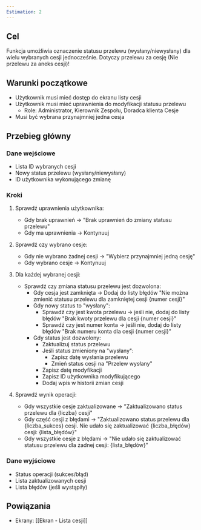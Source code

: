 ```yaml
---
Estimation: 2
---
```


## Cel

Funkcja umożliwia oznaczenie statusu przelewu (wysłany/niewysłany) dla wielu wybranych cesji jednocześnie. Dotyczy przelewu za cesję (Nie przelewu za aneks cesji)!

## Warunki początkowe

- Użytkownik musi mieć dostęp do ekranu listy cesji
- Użytkownik musi mieć uprawnienia do modyfikacji statusu przelewu
  - Role: Administrator, Kierownik Zespołu, Doradca klienta Cesje
- Musi być wybrana przynajmniej jedna cesja

## Przebieg główny

### Dane wejściowe

- Lista ID wybranych cesji
- Nowy status przelewu (wysłany/niewysłany)
- ID użytkownika wykonującego zmianę

### Kroki

1. Sprawdź uprawnienia użytkownika:
   - Gdy brak uprawnień → "Brak uprawnień do zmiany statusu przelewu"
   - Gdy ma uprawnienia → Kontynuuj

2. Sprawdź czy wybrano cesje:
   - Gdy nie wybrano żadnej cesji → "Wybierz przynajmniej jedną cesję"
   - Gdy wybrano cesje → Kontynuuj

3. Dla każdej wybranej cesji:
   - Sprawdź czy zmiana statusu przelewu jest dozwolona:
     - Gdy cesja jest zamknięta → Dodaj do listy błędów "Nie można zmienić statusu przelewu dla zamkniętej cesji {numer cesji}"
     - Gdy nowy status to "wysłany":
       - Sprawdź czy jest kwota przelewu → jeśli nie, dodaj do listy błędów "Brak kwoty przelewu dla cesji {numer cesji}"
       - Sprawdź czy jest numer konta → jeśli nie, dodaj do listy błędów "Brak numeru konta dla cesji {numer cesji}"
     - Gdy status jest dozwolony:
       - Zaktualizuj status przelewu
       - Jeśli status zmieniony na "wysłany":
         - Zapisz datę wysłania przelewu
         - Zmień status cesji na "Przelew wysłany"
       - Zapisz datę modyfikacji
       - Zapisz ID użytkownika modyfikującego
       - Dodaj wpis w historii zmian cesji

4. Sprawdź wynik operacji:
   - Gdy wszystkie cesje zaktualizowane → "Zaktualizowano status przelewu dla {liczba} cesji"
   - Gdy część cesji z błędami → "Zaktualizowano status przelewu dla {liczba_sukces} cesji. Nie udało się zaktualizować {liczba_błędów} cesji: {lista_błędów}"
   - Gdy wszystkie cesje z błędami → "Nie udało się zaktualizować statusu przelewu dla żadnej cesji: {lista_błędów}"

### Dane wyjściowe

- Status operacji (sukces/błąd)
- Lista zaktualizowanych cesji
- Lista błędów (jeśli wystąpiły)

## Powiązania

- Ekrany: [[Ekran - Lista cesji]]
